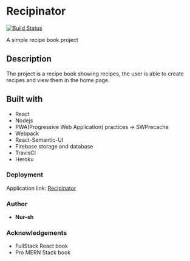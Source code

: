 # Recipinator

[![Build Status](https://travis-ci.org/nursh/Recipinator.svg?branch=master)](https://travis-ci.org/nursh/Recipinator)

A simple recipe book project

## Description 

The project is a recipe book showing recipes, the user is able to create recipes and view them in the home page.

## Built with

* React
* Nodejs
* PWA(Progressive Web Application) practices -> SWPrecache
* Webpack
* React-Semantic-UI
* Firebase storage and database
* TravisCI
* Heroku

### Deployment
  
Application link: [Recipinator](https://recipinator.herokuapp.com/)

### Author

* **Nur-sh**

### Acknowledgements

* FullStack React book
* Pro MERN Stack book
